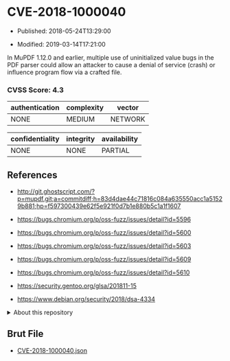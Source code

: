 # CVE-2018-1000040

- Published: 2018-05-24T13:29:00

- Modified: 2019-03-14T17:21:00

In MuPDF 1.12.0 and earlier, multiple use of uninitialized value bugs in the PDF parser could allow an attacker to cause a denial of service (crash) or influence program flow via a crafted file.

### CVSS Score: **4.3**

| authentication | complexity | vector |
| --- | --- | --- |
| NONE | MEDIUM | NETWORK |

| confidentiality | integrity | availability |
| --- | --- | --- |
| NONE | NONE | PARTIAL |

## References

* http://git.ghostscript.com/?p=mupdf.git;a=commitdiff;h=83d4dae44c71816c084a635550acc1a51529b881;hp=f597300439e62f5e921f0d7b1e880b5c1a1f1607

* https://bugs.chromium.org/p/oss-fuzz/issues/detail?id=5596

* https://bugs.chromium.org/p/oss-fuzz/issues/detail?id=5600

* https://bugs.chromium.org/p/oss-fuzz/issues/detail?id=5603

* https://bugs.chromium.org/p/oss-fuzz/issues/detail?id=5609

* https://bugs.chromium.org/p/oss-fuzz/issues/detail?id=5610

* https://security.gentoo.org/glsa/201811-15

* https://www.debian.org/security/2018/dsa-4334

<details>
<summary>About this repository</summary> 

  This repository is part of the project [Live Hack CVE](https://github.com/Live-Hack-CVE). Main website can be found [www.live-hack.org](https://www.live-hack.org) 
  
  Made by [Sn0wAlice](https://github.com/Sn0wAlice) for the people that care about security and need to have a feed of the latest CVEs. Hope you enjoy it, don't forget to star the repo and follow me on [Twitter](https://twitter.com/Sn0wAlice) and [Github](https://github.com/Sn0wAlice). And that is my [personnal website](https://www.alice-snow.me/)

  - [Home Page](https://github.com/Live-Hack-CVE)
  - [Framework](https://github.com/Live-Hack-CVE/cve-framework)
  - [CVE database](https://github.com/Live-Hack-CVE/full_database)
  - [Changelog](https://github.com/Live-Hack-CVE/Changelog)
</details>

## Brut File

* [CVE-2018-1000040.json](https://raw.githubusercontent.com/Live-Hack-CVE/full_database/main/cves/2018/CVE-2018-1000040.json)

